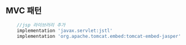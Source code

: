 
## MVC 패턴

```groovy
    //jsp 라이브러리 추가
    implementation 'javax.servlet:jstl'
    implementation 'org.apache.tomcat.embed:tomcat-embed-jasper'
```
